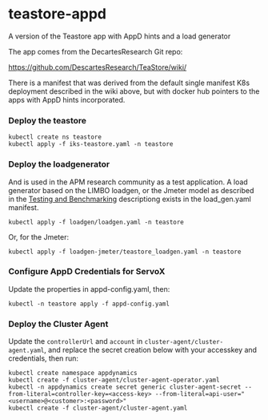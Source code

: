 # teastore-appd
A version of the Teastore app with AppD hints and a load generator

The app comes from the DecartesResearch Git repo:

https://github.com/DescartesResearch/TeaStore/wiki/

There is a manifest that was derived from the default single manifest K8s deployment described in the wiki above, but with docker hub pointers to the apps with AppD hints incorporated.

### Deploy the teastore

```
kubectl create ns teastore
kubectl apply -f iks-teastore.yaml -n teastore
```

### Deploy the loadgenerator

And is used in the APM research community as a test application.   A load generator based on the LIMBO loadgen, or the Jmeter model as described in the [Testing and Benchmarking](https://github.com/DescartesResearch/TeaStore/wiki/Testing-and-Benchmarking) descriptiong exists in the load_gen.yaml manifest.

```
kubectl apply -f loadgen/loadgen.yaml -n teastore
```

Or, for the Jmeter:

```
kubectl apply -f loadgen-jmeter/teastore_loadgen.yaml -n teastore
```

### Configure AppD Credentials for ServoX

Update the properties in appd-config.yaml, then:

```
kubectl -n teastore apply -f appd-config.yaml
```


### Deploy the Cluster Agent

Update the `controllerUrl` and `account` in `cluster-agent/cluster-agent.yaml`, and replace the secret creation below with your accesskey and credentials, then run:

```
kubectl create namespace appdynamics
kubectl create -f cluster-agent/cluster-agent-operator.yaml
kubectl -n appdynamics create secret generic cluster-agent-secret --from-literal=controller-key=<access-key> --from-literal=api-user="<username>@<customer>:<password>"
kubectl create -f cluster-agent/cluster-agent.yaml 
```